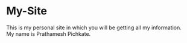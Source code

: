 # My-Site
This is my personal site in which you will be getting all my information.
<br>
My name is Prathamesh Pichkate.